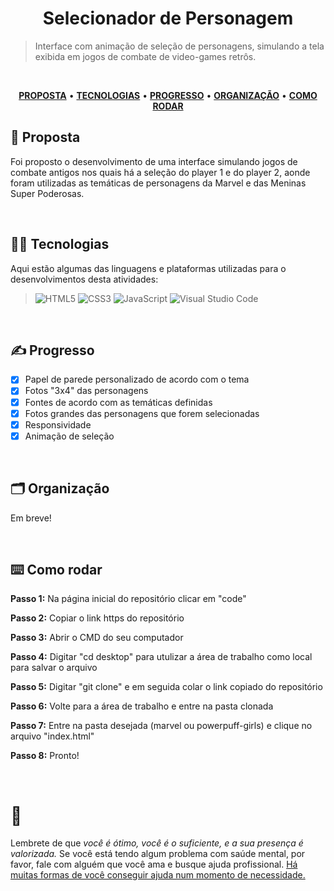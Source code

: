 <div align='center'>
  
# Selecionador de Personagem 
  
</div>

> Interface com animação de seleção de personagens, simulando a tela exibida em jogos de combate de video-games retrôs.

</br>

<div align="center">

<a href="#proposta">**PROPOSTA**</a> • 
<a href="#tecnologias">**TECNOLOGIAS**</a> • 
<a href="#progresso">**PROGRESSO**</a> • 
<a href="#organizacao">**ORGANIZAÇÃO**</a> • 
<a href="#como rodar">**COMO RODAR**</a>

</div>

<span id="proposta">

## 🧐 Proposta

Foi proposto o desenvolvimento de uma interface simulando jogos de combate antigos nos quais há a seleção do player 1 e do player 2, aonde foram utilizadas as temáticas de personagens da Marvel e das Meninas Super Poderosas. 

<br />
  
<span id="tecnologias">

## 👨‍💻 Tecnologias

Aqui estão algumas das linguagens e plataformas utilizadas para o desenvolvimentos desta atividades:

> ![HTML5](https://img.shields.io/badge/html5-%23E34F26.svg?style=for-the-badge&logo=html5&logoColor=white)
> ![CSS3](https://img.shields.io/badge/css3-%231572B6.svg?style=for-the-badge&logo=css3&logoColor=white)
> ![JavaScript](https://img.shields.io/badge/javascript-%23323330.svg?style=for-the-badge&logo=javascript&logoColor=%23F7DF1E)
> ![Visual Studio Code](https://img.shields.io/badge/Visual%20Studio%20Code-0078d7.svg?style=for-the-badge&logo=visual-studio-code&logoColor=white)

<br />
  
<span id="progresso">

## ✍️ Progresso
- [x] Papel de parede personalizado de acordo com o tema
- [x] Fotos "3x4" das personagens
- [x] Fontes de acordo com as temáticas definidas
- [x] Fotos grandes das personagens que forem selecionadas
- [x] Responsividade
- [x] Animação de seleção 
  
<br />
  
<span id="organizacao">

## 🗂️ Organização
Em breve!

<br />
  
<span id="como rodar">

## ⌨️ Como rodar
**Passo 1:** Na página inicial do repositório clicar em "code"
  
**Passo 2:** Copiar o link https do repositório
  
**Passo 3:** Abrir o CMD do seu computador
  
**Passo 4:** Digitar "cd desktop" para  utulizar a área de trabalho como local para salvar o arquivo
  
**Passo 5:** Digitar "git clone" e em seguida colar o link copiado do repositório
  
**Passo 6:** Volte para a área de trabalho e entre na pasta clonada
  
**Passo 7:** Entre na pasta desejada (marvel ou powerpuff-girls) e clique no arquivo "index.html"
  
**Passo 8:** Pronto!

<br />

# 💛

Lembrete de que *você é ótimo, você é o suficiente, e a sua presença é valorizada.* Se você está tendo algum problema com saúde mental, por favor, fale com alguém que você ama e busque ajuda profissional. [Há muitas formas de você conseguir ajuda num momento de necessidade.](https://www.cvv.org.br/)
